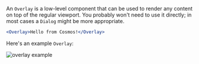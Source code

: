 An <code>Overlay</code> is a low-level component that can be used to render any content
on top of the regular viewport. You probably won't need to use it directly; in most
cases a <code>Dialog</code> might be more appropriate.

```jsx
<Overlay>Hello from Cosmos!</Overlay>
```

Here's an example <code>Overlay</code>:

![overlay example](/docs/overlay.png)
